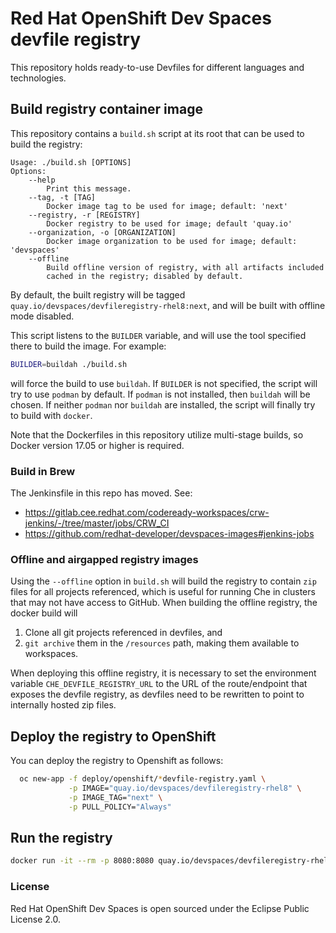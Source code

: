 # Red Hat OpenShift Dev Spaces devfile registry

This repository holds ready-to-use Devfiles for different languages and technologies.

## Build registry container image

This repository contains a `build.sh` script at its root that can be used to build the registry:
```
Usage: ./build.sh [OPTIONS]
Options:
    --help
        Print this message.
    --tag, -t [TAG]
        Docker image tag to be used for image; default: 'next'
    --registry, -r [REGISTRY]
        Docker registry to be used for image; default 'quay.io'
    --organization, -o [ORGANIZATION]
        Docker image organization to be used for image; default: 'devspaces'
    --offline
        Build offline version of registry, with all artifacts included
        cached in the registry; disabled by default.
```
By default, the built registry will be tagged `quay.io/devspaces/devfileregistry-rhel8:next`, and will be built with offline mode disabled.

This script listens to the `BUILDER` variable, and will use the tool specified there to build the image. For example:
```sh
BUILDER=buildah ./build.sh
```

will force the build to use `buildah`. If `BUILDER` is not specified, the script will try to use `podman` by default. If `podman` is not installed, then `buildah` will be chosen. If neither `podman` nor `buildah` are installed, the script will finally try to build with `docker`.

Note that the Dockerfiles in this repository utilize multi-stage builds, so Docker version 17.05 or higher is required.


### Build in Brew

The Jenkinsfile in this repo has moved. See:

* https://gitlab.cee.redhat.com/codeready-workspaces/crw-jenkins/-/tree/master/jobs/CRW_CI
* https://github.com/redhat-developer/devspaces-images#jenkins-jobs


### Offline and airgapped registry images

Using the `--offline` option in `build.sh` will build the registry to contain `zip` files for all projects referenced, which is useful for running Che in clusters that may not have access to GitHub. When building the offline registry, the docker build will

1. Clone all git projects referenced in devfiles, and
2. `git archive` them in the `/resources` path, making them available to workspaces.

When deploying this offline registry, it is necessary to set the environment variable `CHE_DEVFILE_REGISTRY_URL` to the URL of the route/endpoint that exposes the devfile registry, as devfiles need to be rewritten to point to internally hosted zip files.

## Deploy the registry to OpenShift

You can deploy the registry to Openshift as follows:

```bash
  oc new-app -f deploy/openshift/*devfile-registry.yaml \
             -p IMAGE="quay.io/devspaces/devfileregistry-rhel8" \
             -p IMAGE_TAG="next" \
             -p PULL_POLICY="Always"
```

## Run the registry

```bash
docker run -it --rm -p 8080:8080 quay.io/devspaces/devfileregistry-rhel8:next
```

### License

Red Hat OpenShift Dev Spaces is open sourced under the Eclipse Public License 2.0.

